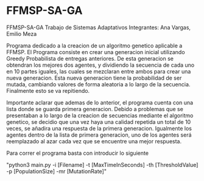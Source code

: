 # FFMSP-SA-GA
FFMSP-SA-GA
Trabajo de Sistemas Adaptativos
Integrantes: Ana Vargas, Emilio Meza

Programa dedicado a la creacion de un algoritmo genetico aplicable a FFMSP. El Programa consiste en crear una generacion inicial utilizando Greedy Probabilista de entregas anteriores. De esta generacion se obtendran los mejores dos agentes, y dividiendo la secuencia de cada uno en 10 partes iguales, las cuales se mezclaran entre ambos para crear una nueva generacion. Esta nueva generacion tiene la probabilidad de ser mutada, cambiando valores de forma aleatoria a lo largo de la secuencia. Finalmente esto se va repitiendo.

Importante aclarar que ademas de lo anterior, el programa cuenta con una lista donde se guarda primera generacion. Debido a problemas que se presentaban a lo largo de la creacion de secuencias mediante el algoritmo genetico, se decidio que una vez haya una calidad repetida un total de 10 veces, se añadira una respuesta de la primera generacion. Igualmente los agentes dentro de la lista de primera generacion, uno de los agentes será reemplazado al azar cada vez que se encuentre una mejor respuesta. 

Para correr el programa basta con introducir lo siguiente

"python3 main.py -i [Filename] -t [MaxTimeInSeconds] -th [ThresholdValue] -p [PopulationSize] -mr [MutationRate]"
